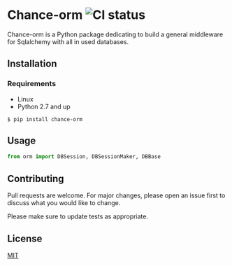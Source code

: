 # Chance-orm ![CI status](https://img.shields.io/badge/build-passing-brightgreen.svg)

Chance-orm is a Python package dedicating to build a general middleware for Sqlalchemy with all in used databases.

## Installation

### Requirements
* Linux
* Python 2.7 and up

`$ pip install chance-orm`

## Usage

```python
from orm import DBSession, DBSessionMaker, DBBase
```

## Contributing
Pull requests are welcome. For major changes, please open an issue first to discuss what you would like to change.

Please make sure to update tests as appropriate.

## License
[MIT](https://choosealicense.com/licenses/mit/)
